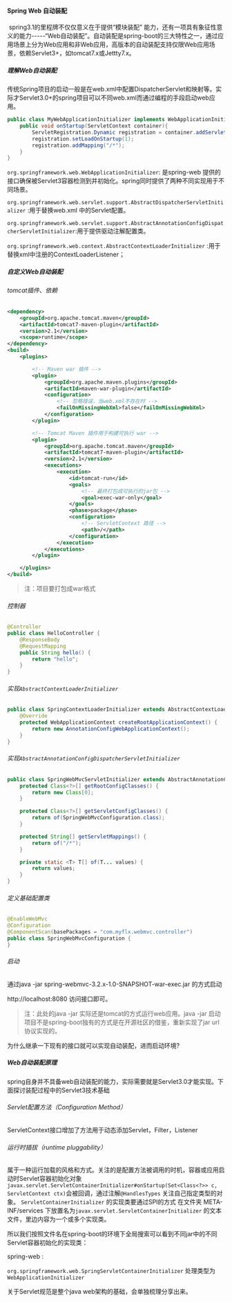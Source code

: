 #### Spring Web 自动装配

​		spring3.1的里程牌不仅仅意义在于提供“模块装配” 能力，还有一项具有象征性意义的能力-----“Web自动装配”。自动装配是spring-boot的三大特性之一，通过应用场景上分为Web应用和非Web应用，高版本的自动装配支持仅限Web应用场景，依赖Servlet3+，如tomcat7.x或Jettty7.x。

##### 理解Web自动装配

​	传统Spring项目的启动一般是在web.xml中配置DispatcherServlet和映射等。实际才Servlet3.0+的spring项目可以不同web.xml而通过编程的手段启动web应用。

```java
public class MyWebApplicationInitializer implements WebApplicationInitializer{
	public void onStartup(ServletContext container){
		ServletRegistration.Dynamic registration = container.addServlet("dispatcer",new DistpatcherServlet());
		registration.setLoadOnStartup(1);
		registration.addMapping("/*");
	}
}
```

``org.springframework.web.WebApplicationInitializer``: 是spring-web 提供的接口确保被Servlet3容器检测到并初始化。spring同时提供了两种不同实现用于不同场景。

``org.springframework.web.servlet.support.AbstractDispatcherServletInitializer`` :用于替换web.xml 中的Servlet配置。

``org.springframework.web.servlet.support.AbstractAnnotationConfigDispatcherServletInitializer``:用于提供驱动注解配置类。

``org.springframework.web.context.AbstractContextLoaderInitializer`` :用于替换xml中注册的ContextLoaderListener；

##### 自定义Web自动装配

###### 	tomcat插件、依赖

```xml
<dependency>
    <groupId>org.apache.tomcat.maven</groupId>
    <artifactId>tomcat7-maven-plugin</artifactId>
    <version>2.1</version>
    <scope>runtime</scope>
</dependency>
<build>
    <plugins>

        <!-- Maven war 插件 -->
        <plugin>
            <groupId>org.apache.maven.plugins</groupId>
            <artifactId>maven-war-plugin</artifactId>
            <configuration>
                <!-- 忽略错误，当web.xml不存在时 -->
                <failOnMissingWebXml>false</failOnMissingWebXml>
            </configuration>
        </plugin>

        <!-- Tomcat Maven 插件用于构建可执行 war -->
        <plugin>
            <groupId>org.apache.tomcat.maven</groupId>
            <artifactId>tomcat7-maven-plugin</artifactId>
            <version>2.1</version>
            <executions>
                <execution>
                    <id>tomcat-run</id>
                    <goals>
                        <!-- 最终打包成可执行的jar包 -->
                        <goal>exec-war-only</goal>
                    </goals>
                    <phase>package</phase>
                    <configuration>
                        <!-- ServletContext 路径 -->
                        <path>/</path>
                    </configuration>
                </execution>
            </executions>
        </plugin>

    </plugins>
</build>
```

> 注：项目要打包成war格式

###### 控制器

```java
@Controller
public class HelloController {
    @ResponseBody
    @RequestMapping
    public String hello() {
        return "hello";
    }
}
```

###### 	实现``AbstractContextLoaderInitializer``

```java
public class SpringContextLoaderInitializer extends AbstractContextLoaderInitializer {
    @Override
    protected WebApplicationContext createRootApplicationContext() {
        return new AnnotationConfigWebApplicationContext();
    }
}
```

###### 	实现``AbstractAnnotationConfigDispatcherServletInitializer``

```java
public class SpringWebMvcServletInitializer extends AbstractAnnotationConfigDispatcherServletInitializer {
    protected Class<?>[] getRootConfigClasses() {
        return new Class[0];
    }

    protected Class<?>[] getServletConfigClasses() {
        return of(SpringWebMvcConfiguration.class);
    }

    protected String[] getServletMappings() {
        return of("/*");
    }

    private static <T> T[] of(T... values) {
        return values;
    }
}
```

###### 	定义基础配置类

```java
@EnableWebMvc
@Configuration
@ComponentScan(basePackages = "com.myflx.webmvc.controller")
public class SpringWebMvcConfiguration {
}
```

###### 	启动

通过java -jar spring-webmvc-3.2.x-1.0-SNAPSHOT-war-exec.jar  的方式启动

http://localhost:8080 访问接口即可。

> 注：此处的java -jar 实际还是tomcat的方式运行web应用。java -jar 启动项目不是spring-boot独有的方式是在开源社区的借鉴，重新实现了jar url协议实现的。

为什么继承一下现有的接口就可以实现自动装配，进而启动环境?

##### Web自动装配原理

spring自身并不具备web自动装配的能力，实际需要就是Servlet3.0才能实现。下面探讨装配过程中的Servlet3技术基础

###### Servlet配置方法（Configuration Method）

​	ServletContext接口增加了方法用于动态添加Servlet，Filter，Listener

###### 运行时插拔（runtime pluggability）

​		属于一种运行加载的风格和方式。关注的是配置方法被调用的时机，容器或应用启动时Servlet容器初始化对象``javax.servlet.ServletContainerInitializer#onStartup(Set<Class<?>> c, ServletContext ctx)``会被回调，通过注解``@HandlesTypes`` 关注自己指定类型的对象。 ``ServletContainerInitializer`` 的实现类要通过SPI的方式  在文件夹 META-INF/services 下放置名为`javax.servlet.ServletContainerInitializer` 的文本文件，里边内容为一个或多个实现类。

​		所以我们按照文件名在spring-boot的环境下全局搜索可以看到不同jar中的不同Servlet容器初始化的实现类：

spring-web :

``org.springframework.web.SpringServletContainerInitializer`` 处理类型为``WebApplicationInitializer``



关于Servlet规范是整个java web架构的基础，会单独梳理分享出来。



